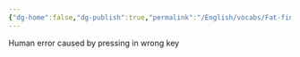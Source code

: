 ```yaml
---
{"dg-home":false,"dg-publish":true,"permalink":"/English/vocabs/Fat-finger/","dgPassFrontmatter":true}
---
```



Human error caused by pressing in wrong key
